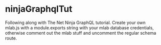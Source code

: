 # ninjaGraphqlTut

Following along with The Net Ninja GraphQL tutorial. 
Create your own mlab.js with a module.exports string with your mlab database credentials, otherwise comment out the mlab stuff and uncomment the regular schema route.
